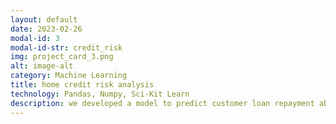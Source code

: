 ```yaml
---
layout: default
date: 2023-02-26
modal-id: 3
modal-id-str: credit_risk
img: project_card_3.png
alt: image-alt
category: Machine Learning
title: home credit risk analysis
technology: Pandas, Numpy, Sci-Kit Learn
description: we developed a model to predict customer loan repayment ability. We handled datasets with thousands of rows and dozens of columns. We began with EDA and preprocessing tasks like feature selection, outlier detection, and handling, feature imputation, normalization, and standardization, as well as categorical feature encoding. We then created a baseline model and trained a random classifier, using randomized hyperparameter search with cross-validation. Then we used other ML algorithms like Random Forest and LightGBM, and performed hyperparameter search with CV, and streamlined the process with pipelines. Finally, we conducted a comparative analysis of the results using ROC AUC as a metric for binary classification tasks.
---
```

